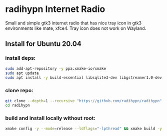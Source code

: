 # radihypn Internet Radio
Small and simple gtk3 internet radio that has nice tray icon in gtk3 environments like mate, xfce4. Tray icon does not work on Wayland.

## Install for Ubuntu 20.04

### install deps:

```bash
sudo add-apt-repository -y ppa:xmake-io/xmake
sudo apt update
sudo apt install -y build-essential libsqlite3-dev libgstreamer1.0-dev libcurlpp-dev libgtk-3-dev libcurl4-openssl-dev pkg-config libgtkmm-3.0-dev meson cmake xmake git unzip
```

### clone repo:
```bash
git clone --depth=1 --recursive "https://github.com/radihypn/radihypn"
cd radihypn
```

### build and install locally without root:
```bash
xmake config -y --mode=release --ldflags="-lpthread" && xmake build -y radihypn && DESTDIR=~/.local xmake install -y
```
